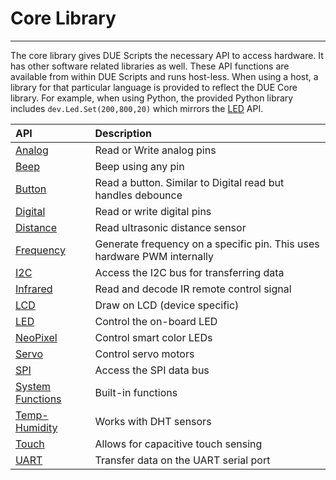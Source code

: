 # Core Library

---

The core library gives DUE Scripts the necessary API to access hardware. It has other software related libraries as well. These API functions are available from within DUE Scripts and runs host-less. When using a host, a library for that particular language is provided to reflect the DUE Core library. For example, when using Python, the provided Python library includes `dev.Led.Set(200,800,20)` which mirrors the [LED](led.md) API.

| API       | Description          |
| :--- |:---|
| [Analog](analog.md) | Read or Write analog pins |
| [Beep](beep.md) | Beep using any pin |
| [Button](button.md) | Read a button. Similar to Digital read but handles debounce |
| [Digital](digital.md) | Read or write digital pins |
| [Distance](distance.md) | Read ultrasonic distance sensor |
| [Frequency](frequency.md) | Generate frequency on a specific pin. This uses hardware PWM internally|
| [I2C](i2c.md) | Access the I2C bus for transferring data |
| [Infrared](infrared.md) | Read and decode IR remote control signal |
| [LCD](lcd.md) | Draw on LCD (device specific) |
| [LED](led.md) | Control the on-board LED |
| [NeoPixel](neopixel.md) | Control smart color LEDs |
| [Servo](servo.md) | Control servo motors |
| [SPI](spi.md) | Access the SPI data bus |
| [System Functions](systemfunctions.md) | Built-in functions |
| [Temp-Humidity](temp-humidity.md) | Works with DHT sensors |
| [Touch](touch.md) | Allows for capacitive touch sensing |
| [UART](uart.md) | Transfer data on the UART serial port |

